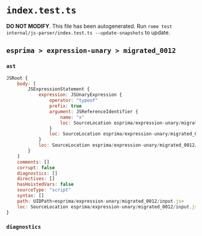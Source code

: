 # `index.test.ts`

**DO NOT MODIFY**. This file has been autogenerated. Run `rome test internal/js-parser/index.test.ts --update-snapshots` to update.

## `esprima > expression-unary > migrated_0012`

### `ast`

```javascript
JSRoot {
	body: [
		JSExpressionStatement {
			expression: JSUnaryExpression {
				operator: "typeof"
				prefix: true
				argument: JSReferenceIdentifier {
					name: "x"
					loc: SourceLocation esprima/expression-unary/migrated_0012/input.js 1:7-1:8 (x)
				}
				loc: SourceLocation esprima/expression-unary/migrated_0012/input.js 1:0-1:8
			}
			loc: SourceLocation esprima/expression-unary/migrated_0012/input.js 1:0-1:8
		}
	]
	comments: []
	corrupt: false
	diagnostics: []
	directives: []
	hasHoistedVars: false
	sourceType: "script"
	syntax: []
	path: UIDPath<esprima/expression-unary/migrated_0012/input.js>
	loc: SourceLocation esprima/expression-unary/migrated_0012/input.js 1:0-2:0
}
```

### `diagnostics`

```

```
